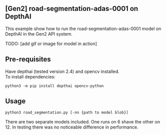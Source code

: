 ## [Gen2] road-segmentation-adas-0001 on DepthAI

This example show how to run the road-segmentation-adas-0001 model on DepthAI in the Gen2 API system.

TODO: [add gif or image for model in action]

## Pre-requisites
Have depthai (tested version 2.4) and opencv installed.<br>
To install dependencies:
```
python3 -m pip install depthai opencv-python
```

## Usage
```
python3 road_segmentation.py [-nn {path to model blob}]
```
There are two separate models included. One runs on 6 shave the other on 12. In testing there was no noticeable difference in performance.
